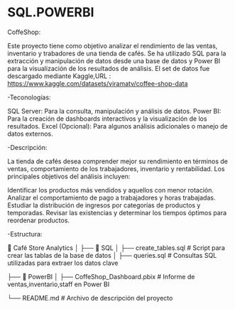 # SQL.POWERBI

CoffeShop:

Este proyecto tiene como objetivo analizar el rendimiento de las ventas, inventario y trabadores de una tienda de cafés. Se ha utilizado SQL para la extracción y manipulación de datos desde una base de datos y Power BI para la visualización de los resultados de análisis.
El set de datos fue descargado mediante Kaggle,URL : https://www.kaggle.com/datasets/viramatv/coffee-shop-data

-Teconologías:

SQL Server: Para la consulta, manipulación y análisis de datos.
Power BI: Para la creación de dashboards interactivos y la visualización de los resultados.
Excel (Opcional): Para algunos análisis adicionales o manejo de datos externos.



-Descripción:

La tienda de cafés desea comprender mejor su rendimiento en términos de ventas, comportamiento de los trabajadores, inventario y rentabilidad. Los principales objetivos del análisis incluyen:

Identificar los productos más vendidos y aquellos con menor rotación.
Analizar el comportamiento de pago a trabajadores y horas trabajadas.
Estudiar la distribución de ingresos por categorías de productos y temporadas.
Revisar las existencias y determinar los tiempos óptimos para reordenar productos.


-Estructura:

📂 Café Store Analytics
│
├── 📁 SQL
│   ├── create_tables.sql      # Script para crear las tablas de la base de datos
│   ├── queries.sql            # Consultas SQL utilizadas para extraer los datos clave



├── 📁 PowerBI
│   ├── CoffeShop_Dashboard.pbix   # Informe de ventas,inventario,staff en Power BI




└── README.md                  # Archivo de descripción del proyecto




